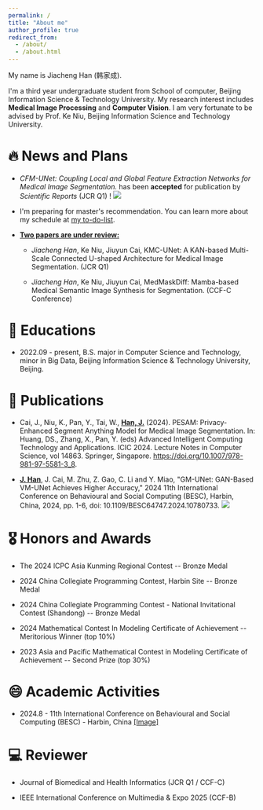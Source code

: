 ```yaml
---
permalink: /
title: "About me"
author_profile: true
redirect_from: 
  - /about/
  - /about.html
---
```

My name is Jiacheng Han (韩家成).

I'm a third year undergraduate student from School of computer, Beijing Information Science & Technology University. My research interest includes **Medical Image Processing** and **Computer Vision**. I am very fortunate to be advised by Prof. Ke Niu, Beijing Information Science and Technology University.

# 🔥 News and Plans

- *CFM-UNet: Coupling Local and Global Feature Extraction Networks for Medical Image Segmentation.* has been **accepted** for publication by *Scientific Reports* (JCR Q1) ! [![](https://img.shields.io/github/stars/mrjunjieli/DMC_AEC?style=social&label=Code+Stars)](https://github.com/Jiacheng-Han/CFM-UNet)

- I'm preparing for master's recommendation. You can learn more about my schedule at [my to-do-list](https://jiacheng-han.github.io/posts/2025/01/BAOYAN/).

- **<u>Two papers are under review:</u>**
  - *Jiacheng Han*, Ke Niu, Jiuyun Cai, KMC-UNet: A KAN-based Multi-Scale Connected U-shaped Architecture for Medical Image Segmentation. (JCR Q1)
    
  - *Jiacheng Han*, Ke Niu, Jiuyun Cai, MedMaskDiff: Mamba-based Medical Semantic Image Synthesis for Segmentation. (CCF-C Conference)

# 📖 Educations
- 2022.09 - present, B.S. major in Computer Science and Technology, minor in Big Data, Beijing Information Science & Technology University, Beijing.

# 📝 Publications
- Cai, J., Niu, K., Pan, Y., Tai, W., **<u>Han, J.</u>** (2024). PESAM: Privacy-Enhanced Segment Anything Model for Medical Image Segmentation. In: Huang, DS., Zhang, X., Pan, Y. (eds) Advanced Intelligent Computing Technology and Applications. ICIC 2024. Lecture Notes in Computer Science, vol 14863. Springer, Singapore. https://doi.org/10.1007/978-981-97-5581-3_8.

- **<u>J. Han</u>**, J. Cai, M. Zhu, Z. Gao, C. Li and Y. Miao, "GM-UNet: GAN-Based VM-UNet Achieves Higher Accuracy," 2024 11th International Conference on Behavioural and Social Computing (BESC), Harbin, China, 2024, pp. 1-6, doi: 10.1109/BESC64747.2024.10780733. [![](https://img.shields.io/github/stars/mrjunjieli/DMC_AEC?style=social&label=Code+Stars)](https://github.com/Jiacheng-Han/GM-UNet)

# 🎖 Honors and Awards
- The 2024 lCPC Asia Kunming Regional Contest -- Bronze Medal

- 2024 China Collegiate Programming Contest, Harbin Site -- Bronze Medal

- 2024 China Collegiate Programming Contest - National Invitational Contest (Shandong) -- Bronze Medal

- 2024 Mathematical Contest In Modeling Certificate of Achievement -- Meritorious Winner (top 10%)

- 2023 Asia and Pacific Mathematical Contest in Modeling Certificate of Achievement -- Second Prize (top 30%)

# 😄 Academic Activities
- 2024.8 - 11th International Conference on Behavioural and Social Computing (BESC) - Harbin, China [[Image]](../images/BESC2024.jpg)

# 💻 Reviewer 
- Journal of Biomedical and Health Informatics (JCR Q1 / CCF-C)

- IEEE International Conference on Multimedia & Expo 2025 (CCF-B)
